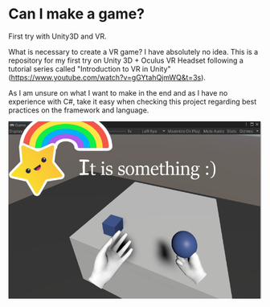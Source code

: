 # Can I make a game?
 First try with Unity3D and VR.

 What is necessary to create a VR game? I have absolutely no idea.
 This is a repository for my first try on Unity 3D + Oculus VR Headset following a tutorial series called "Introduction to VR in Unity" (https://www.youtube.com/watch?v=gGYtahQjmWQ&t=3s).
 
 As I am unsure on what I want to make in the end and as I have no experience with C#, take it easy when checking this project regarding best practices on the framework and language.

![Opsie](img/gamewindow.PNG?raw=true "Well....")
